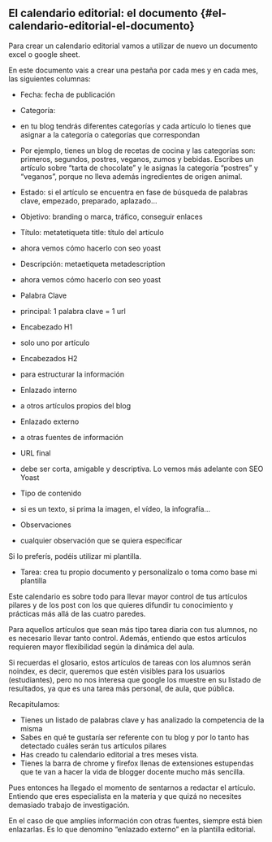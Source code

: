 ## El calendario editorial: el documento {#el-calendario-editorial-el-documento}

Para crear un calendario editorial vamos a utilizar de nuevo un documento excel o google sheet.

En este documento vais a crear una pestaña por cada mes y en cada mes, las siguientes columnas:

*   Fecha: fecha de publicación
*   Categoría:

*   en tu blog tendrás diferentes categorías y cada artículo lo tienes que asignar a la categoría o categorías que correspondan
*   Por ejemplo, tienes un blog de recetas de cocina y las categorías son: primeros, segundos, postres, veganos, zumos y bebidas.  Escribes un artículo sobre “tarta de chocolate” y le asignas la categoría “postres” y “veganos”, porque no lleva además ingredientes de origen animal.

*   Estado: si el artículo se encuentra en fase de búsqueda de palabras clave, empezado, preparado, aplazado...
*   Objetivo: branding o marca, tráfico, conseguir enlaces
*   Título: metatetiqueta title: título del artículo

*   ahora vemos cómo hacerlo con seo yoast

*   Descripción: metaetiqueta metadescription

*   ahora vemos cómo hacerlo con seo yoast

*   Palabra Clave

*   principal: 1 palabra clave = 1 url

*   Encabezado H1

*   solo uno por artículo

*   Encabezados H2

*   para estructurar la información

*   Enlazado interno

*   a otros artículos propios del blog

*   Enlazado externo

*   a otras fuentes de información

*   URL final

*   debe ser corta, amigable y descriptiva. Lo vemos más adelante con SEO Yoast

*   Tipo de contenido

*   si es un texto, si prima la imagen, el vídeo, la infografía...

*   Observaciones

*   cualquier observación que se quiera especificar

Si lo preferís, podéis utilizar mi plantilla.

*   Tarea: crea tu propio documento y personalízalo o toma como base mi plantilla

Este calendario es sobre todo para llevar mayor control de tus artículos pilares y de los post con los que quieres difundir tu conocimiento y prácticas más allá de las cuatro paredes.

Para aquellos artículos que sean más tipo tarea diaria con tus alumnos, no es necesario llevar tanto control. Además, entiendo que estos artículos requieren mayor flexibilidad según la dinámica del aula.  

Si recuerdas el glosario, estos artículos de tareas con los alumnos serán noindex, es decir, queremos que estén visibles para los usuarios (estudiantes), pero no nos interesa que google los muestre en su listado de resultados, ya que es una tarea más personal, de aula, que pública.

Recapitulamos:

*   Tienes un listado de palabras clave y has analizado la competencia de la misma
*   Sabes en qué te gustaría ser referente con tu blog y por lo tanto has detectado cuáles serán tus artículos pilares
*   Has creado tu calendario editorial a tres meses vista.
*   Tienes la barra de chrome y firefox llenas de extensiones estupendas que te van a hacer la vida de blogger docente mucho más sencilla.

Pues entonces ha llegado el momento de sentarnos a redactar el artículo. Entiendo que eres especialista en la materia y que quizá no necesites demasiado trabajo de investigación.

En el caso de que amplíes información con otras fuentes, siempre está bien enlazarlas. Es lo que denomino “enlazado externo” en la plantilla editorial.